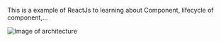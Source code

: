 This is a example of ReactJs to learning about Component, lifecycle of component,...

![Image of architecture]()
